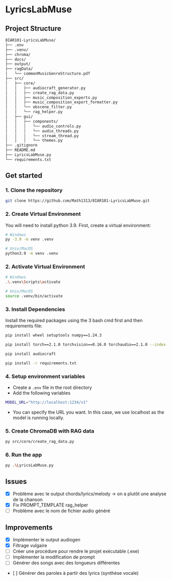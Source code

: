 # LyricsLabMuse

## Project Structure
```bash
8IAR101-LyricsLabMuse/
├── .env
├── .venv/
├── chroma/
├── docs/
├── output/
├── ragData/
│   └── commonMusicGenreStructure.pdf
├── src/
│   ├── core/
│   │   ├── audiocraft_generator.py
│   │   ├── create_rag_data.py
│   │   ├── music_composition_experts.py
│   │   ├── music_composition_export_formatter.py
│   │   └── obscene_filter.py
│   │   └── rag_helper.py
│   ├── gui/
│   │   ├── components/
│   │   │   └── audio_controls.py
│   │   │   └── audio_threads.py
│   │   │   └── stream_thread.py
│   │   │   └── themes.py
├── .gitignore
├── README.md
├── LyricsLabMuse.py
└── requirements.txt
```

## Get started
### 1. Clone the repository
```bash
git clone https://github.com/Math1313/8IAR101-LyricsLabMuse.git
```
### 2. Create Virtual Environment
You will need to install python 3.9.
First, create a virtual environment:

```bash
# Windows
py -3.9 -m venv .venv

# Unix/MacOS
python3.9 -m venv .venv
```

### 2. Activate Virtual Environment

```bash
# Windows
.\.venv\Scripts\activate 

# Unix/MacOS
source .venv/bin/activate
```

### 3. Install Dependencies
Install the required packages using the 3 bash cmd first and then requirements file:

```bash
pip install wheel setuptools numpy==1.24.3
```
```bash
pip install torch==2.1.0 torchvision==0.16.0 torchaudio==2.1.0 --index-url https://download.pytorch.org/whl/cpu
```
```bash
pip install audiocraft
```
```bash
pip install -r requirements.txt
```
### 4. Setup environment variables
- Create a `.env` file in the root directory
- Add the following variables
```bash
MODEL_URL="http://localhost:1234/v1"
```
- You can specify the URL you want. In this case, we use localhost as the model is running locally.

### 5. Create ChromaDB with RAG data
``` bash
py src/core/create_rag_data.py
```

### 6. Run the app
``` bash
py .\LyricsLabMuse.py
```

## Issues
- [x] Problème avec le output chords/lyrics/melody -> on a plutôt une analyse de la chanson
- [x] Fix PROMPT_TEMPLATE rag_helper
- [ ] Problème avec le nom de fichier audio généré
## Improvements
- [X] Implémenter le output audiogen
- [x] Filtrage vulgaire
- [ ] Créer une procédure pour rendre le projet exécutable (.exe)
- [ ] Implémenter la modification de prompt
- [ ] Générer des songs avec des longueurs différentes
- [ ] Générer des paroles à partir des lyrics (synthèse vocale)




